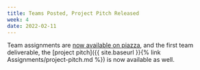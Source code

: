 ```yaml
---
title: Teams Posted, Project Pitch Released
week: 4
date: 2022-02-11
---
```

Team assignments are [now available on piazza](https://piazza.com/class/ky1wxuhh7ry2ue?cid=309), and the first team deliverable, the [project pitch]({{ site.baseurl }}{% link Assignments/project-pitch.md %}) is now available as well.